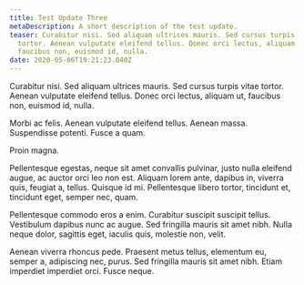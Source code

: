 ```yaml
---
title: Test Update Three
metaDescription: A short description of the test update.
teaser: Curabitur nisi. Sed aliquam ultrices mauris. Sed cursus turpis vitae
  tortor. Aenean vulputate eleifend tellus. Donec orci lectus, aliquam ut,
  faucibus non, euismod id, nulla.
date: 2020-05-06T19:21:23.040Z
---
```


Curabitur nisi. Sed aliquam ultrices mauris. Sed cursus turpis vitae tortor. Aenean vulputate eleifend tellus. Donec orci lectus, aliquam ut, faucibus non, euismod id, nulla.

Morbi ac felis. Aenean vulputate eleifend tellus. Aenean massa. Suspendisse potenti. Fusce a quam.

Proin magna.

Pellentesque egestas, neque sit amet convallis pulvinar, justo nulla eleifend augue, ac auctor orci leo non est. Aliquam lorem ante, dapibus in, viverra quis, feugiat a, tellus. Quisque id mi. Pellentesque libero tortor, tincidunt et, tincidunt eget, semper nec, quam.

Pellentesque commodo eros a enim. Curabitur suscipit suscipit tellus. Vestibulum dapibus nunc ac augue. Sed fringilla mauris sit amet nibh. Nulla neque dolor, sagittis eget, iaculis quis, molestie non, velit.

Aenean viverra rhoncus pede. Praesent metus tellus, elementum eu, semper a, adipiscing nec, purus. Sed fringilla mauris sit amet nibh. Etiam imperdiet imperdiet orci. Fusce neque.
